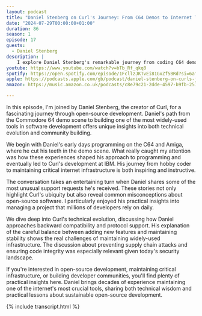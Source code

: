 ```yaml
---
layout: podcast
title: "Daniel Stenberg on Curl's Journey: From C64 Demos to Internet Transfers"
date: "2024-07-29T00:00:00+01:00"
duration: 86
season: 1
episode: 17
guests:
  - Daniel Stenberg
description: |
    I explore Daniel Stenberg's remarkable journey from coding C64 demos to creating Curl, diving into the challenges of maintaining a critical open-source project for over two decades. We discuss everything from community building to security measures, with fascinating insights into how Curl became essential internet infrastructure.
youtube: https://www.youtube.com/watch?v=bTb_Rf_qkq8
spotify: https://open.spotify.com/episode/1FcllzJKTvEi81GxZf5BRd?si=6af76c3ec6cf4468
apple: https://podcasts.apple.com/gb/podcast/daniel-stenberg-on-curls-journey-from-c64-demos-to/id1722663295?i=1000664984638
amazon: https://music.amazon.co.uk/podcasts/c8e79c21-2dde-4597-b9fb-257ecbc2bf29/episodes/5596f0e4-6fe4-4141-b384-91b6263bac6f/nerding-out-with-viktor-daniel-stenberg-on-curl's-journey-from-c64-demos-to-internet-transfers

---
```


In this episode, I'm joined by Daniel Stenberg, the creator of Curl, for a fascinating journey through open-source development. Daniel's path from the Commodore 64 demo scene to building one of the most widely-used tools in software development offers unique insights into both technical evolution and community building.

We begin with Daniel's early days programming on the C64 and Amiga, where he cut his teeth in the demo scene. What really caught my attention was how these experiences shaped his approach to programming and eventually led to Curl's development at IBM. His journey from hobby coder to maintaining critical internet infrastructure is both inspiring and instructive.

The conversation takes an entertaining turn when Daniel shares some of the most unusual support requests he's received. These stories not only highlight Curl's ubiquity but also reveal common misconceptions about open-source software. I particularly enjoyed his practical insights into managing a project that millions of developers rely on daily.

We dive deep into Curl's technical evolution, discussing how Daniel approaches backward compatibility and protocol support. His explanation of the careful balance between adding new features and maintaining stability shows the real challenges of maintaining widely-used infrastructure. The discussion about preventing supply chain attacks and ensuring code integrity was especially relevant given today's security landscape.

If you're interested in open-source development, maintaining critical infrastructure, or building developer communities, you'll find plenty of practical insights here. Daniel brings decades of experience maintaining one of the internet's most crucial tools, sharing both technical wisdom and practical lessons about sustainable open-source development.

{% include transcript.html %}
